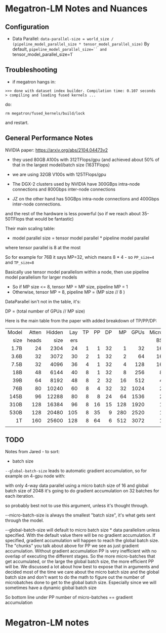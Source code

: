 # Megatron-LM Notes and Nuances


## Configuration

- Data Parallel: `data-parallel-size = world_size / (pipeline_model_parallel_size * tensor_model_parallel_size)`
   By default, `pipeline_model_parallel_size=`` and `tensor_model_parallel_size=1`


## Troubleshooting

- if megatron hangs in:

```
>>> done with dataset index builder. Compilation time: 0.107 seconds
> compiling and loading fused kernels ...
```
do:
```
rm megatron/fused_kernels/build/lock
```
and restart.


## General Performance Notes

NVIDIA paper: https://arxiv.org/abs/2104.04473v2

- they used 80GB A100s with 312TFlops/gpu (and achieved about 50% of that in the largest model/batch size (163TFlops)

- we are using 32GB V100s with 125TFlops/gpu

- The DGX-2 clusters used by NVIDIA have 300GBps intra-node connections and 800Gbps inter-node connections

- JZ on the other hand has 50GBps intra-node connections and 400Gbps inter-node connections.

and the rest of the hardware is less powerful (so if we reach about 35-50TFlops that would be fantastic)

Their main scaling table:

- model parallel size = tensor model parallel * pipeline model parallel

where tensor parallel is 8 at the most

So for example for 76B it says MP=32, which means 8 * 4 - so `PP_size=4` and `TP_size=8`

Basically use tensor model parallelism within a node, then use pipeline model parallelism for larger models
- So if MP size <= 8, tensor MP = MP size, pipeline MP = 1
- Otherwise, tensor MP = 8, pipeline MP = (MP size // 8 )

DataParallel isn't not in the table, it's:

DP = (total number of GPUs // MP size)

Here is the main table from the paper with added breakdown of TP/PP/DP:

|       |       |        |     |    |    |    |     |      |       |        |        |        |        |
| ---:  | ----: | -----: | --: | -: | -: | -: | --: | ---: |  ---: | -----: |  ----: |  ----: | -----: |
| Model | Atten | Hidden | Lay | TP | PP | DP |  MP | GPUs | Micro | Global | TFlops | TFlops | PFlops |
| size  | heads |   size | ers |    |    |    |     |      |    BS |     BS |   /GPU |      % | Aggreg |
| 1.7B  |    24 |   2304 |  24 |  1 |  1 | 32 |   1 |   32 |    16 |    512 |    137 |    44% |    4.4 |
| 3.6B  |    32 |   3072 |  30 |  2 |  1 | 32 |   2 |   64 |    16 |    512 |    138 |    44% |    8.8 |
| 7.5B  |    32 |   4096 |  36 |  4 |  1 | 32 |   4 |  128 |    16 |    512 |    142 |    46% |   18.2 |
| 18B   |    48 |   6144 |  40 |  8 |  1 | 32 |   8 |  256 |     8 |   1024 |    135 |    43% |   34.6 |
| 39B   |    64 |   8192 |  48 |  8 |  2 | 32 |  16 |  512 |     4 |   1536 |    138 |    44% |   70.8 |
| 76B   |    80 |  10240 |  60 |  8 |  4 | 32 |  32 | 1024 |     2 |   1792 |    140 |    45% |  143.8 |
| 145B  |    96 |  12288 |  80 |  8 |  8 | 24 |  64 | 1536 |     2 |   2304 |    148 |    47% |  227.1 |
| 310B  |   128 |  16384 |  96 |  8 | 16 | 15 | 128 | 1920 |     1 |   2160 |    155 |    50% |  297.4 |
| 530B  |   128 |  20480 | 105 |  8 | 35 |  9 | 280 | 2520 |     1 |   2520 |    163 |    52% |  410.2 |
| 1T    |   160 |  25600 | 128 |  8 | 64 |  6 | 512 | 3072 |     1 |   3072 |    163 |    52% |  502.0 |
|       |       |        |     |    |    |    |     |      |       |        |        |        |        |


## TODO

Notes from Jared - to sort:

- batch size

`--global-batch-size` leads to automatic gradient accumulation, so for example on 4-gpu node with:

with only 4-way data parallel using a micro batch size of 16 and global batch size of 2048 it's going to do gradient accumulation on 32 batches for each iteration.

so probably best not to use this argument, unless it's thought through.

--micro-batch-size is always the smallest "batch size", it's what gets sent through the model.

--global-batch-size will default to micro batch size * data parallelism unless specified. With the default value there will be no gradient accumulation. If specified, gradient accumulation will happen to reach the global batch size. The "chunks" you talk about above for PP we see as just gradient accumulation. Without gradient accumulation PP is very inefficient with no overlap of executing the different stages. So the more micro-batches that get accumulated, or the large the global batch size, the more efficient PP will be.
We discussed a lot about how best to expose that in arguments and decided most of the time we care about the micro batch size and the global batch size and don't want to do the math to figure out the number of microbatches done to get to the global batch size. Especially since we will sometimes have a dynamic global batch size

So bottom line under PP number of micro-batches == gradient accumulation
# Megatron-LM notes
